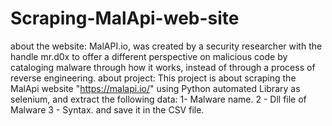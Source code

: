 # Scraping-MalApi-web-site
about the website: MalAPI.io, was created by a security researcher with the handle mr.d0x to offer a different perspective on malicious code by cataloging malware through how it works, instead of through a process of reverse engineering.  about project: This project is about scraping the MalApi website "https://malapi.io/" using Python automated Library as selenium, and extract the following data: 1- Malware name. 2 - Dll file of Malware 3 - Syntax.  and save it in the CSV file.
